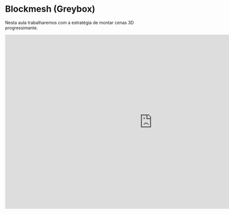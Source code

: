 # Blockmesh (Greybox)

Nesta aula trabalharemos com a estratégia de montar cenas 3D progressimante.

<iframe src="https://docs.google.com/presentation/d/e/2PACX-1vSCOZiSJASqzzSRTLQqBKEiFsJ1ffEw-RYXC7SWrjjXVyrne5aLqrpVBEa4EyuP_L501cbiw1hHEXYo/embed?start=false&loop=false&delayms=3000" frameborder="0" width="960" height="569" allowfullscreen="true" mozallowfullscreen="true" webkitallowfullscreen="true"></iframe>
